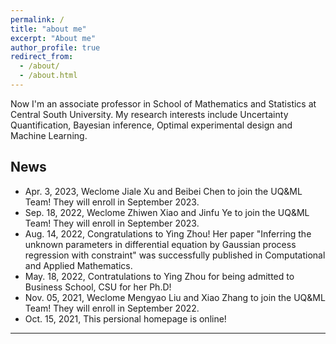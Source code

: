 ```yaml
---
permalink: /
title: "about me"
excerpt: "About me"
author_profile: true
redirect_from: 
  - /about/
  - /about.html
---
```


Now I'm an associate professor in School of Mathematics and Statistics at Central South University. My research interests include Uncertainty Quantification, Bayesian inference, Optimal experimental design and Machine Learning.

News
------
- Apr. 3, 2023,  Weclome Jiale Xu and Beibei Chen to join the UQ&ML Team! They will enroll in September 2023.  
- Sep. 18, 2022,  Weclome Zhiwen Xiao and Jinfu Ye to join the UQ&ML Team! They will enroll in September 2023.  
- Aug. 14, 2022, Congratulations to Ying Zhou! Her paper "Inferring the unknown parameters in differential equation by Gaussian process regression with constraint" was successfully published in Computational and Applied Mathematics.
- May. 18, 2022, Contratulations to Ying Zhou for being admitted to Business School, CSU for her Ph.D!
- Nov. 05, 2021,  Weclome Mengyao Liu and Xiao Zhang to join the UQ&ML Team! They will enroll in September 2022.  
- Oct. 15, 2021,  This persional homepage is online! 
  
---
